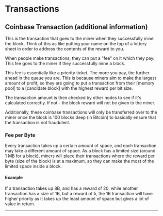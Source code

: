 # Transactions

## Coinbase Transaction (additional information)

This is the transaction that goes to the miner when they successfully mine the block. Think of this as like putting your name on the top of a lottery sheet in order to address the contents of the reward to you.

When people make transactions, they can put a "fee" on it which they pay. This fee goes to the miner if they successfully mine a block.

This fee is essentially like a priority ticket. The more you pay, the further ahead in the queue you are. This is because miners aim to make the largest amount of profit, so they are going to put a transaction from their [memory pool] to a [candidate block] with the highest reward per bit size.

The transaction amount is then checked by other nodes to see if it's calculated correctly. If not - the block reward will not be given to the miner.

Additionally, these coinbase transactions will only be transferred over to the miner once the block is 100 blocks deep (in Bitcoin) to basically ensure that the transaction is not fraudulent.

### Fee per Byte

Every transaction takes up a certain amount of space, and each transaction may take a different amount of space. As a block has a limited size (around 1 MB for a block), miners will place their transactions where the reward per byte (size of the block) is at a maximum, so they can make the most of the limited space inside a block.

#### Example

If a transaction takes up 8B, and has a reward of 20, while another transaction has a size of 1B, but a reward of 5, the 1B transaction will have higher priority as it takes up the least amount of space but gives a lot of value in return.

---